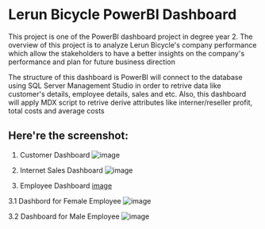# Lerun Bicycle PowerBI Dashboard
This project is one of the PowerBI dashboard project in degree year 2. The overview of this project is to analyze Lerun Bicycle's company performance which allow the stakeholders to have a better insights on the company's performance and plan for future business direction

The structure of this dashboard is PowerBI will connect to the database using SQL Server Management Studio in order to retrive data like customer's details, employee details, sales and etc. Also, this dashboard will apply MDX script to retrive derive attributes like interner/reseller profit, total costs and average costs

## Here're the screenshot:
1. Customer Dashboard
![image](https://github.com/chinpang99/Power-BI/assets/26712638/cf9a769f-85b6-4f16-8f02-d59c159ab670)

2. Internet Sales Dashboard
![image](https://github.com/chinpang99/Power-BI/assets/26712638/078a864d-ccf8-439c-b794-9809228aee74)

3. Employee Dashboard
[image](https://github.com/chinpang99/Power-BI/assets/26712638/36626531-a8ae-4218-8dbf-e25f418136c8)

3.1 Dashbord for Female Employee
![image](https://github.com/chinpang99/Power-BI/assets/26712638/f7b333fc-5f1d-4d2f-9d97-a84291aa9e38)

3.2 Dashboard for Male Employee
![image](https://github.com/chinpang99/Power-BI/assets/26712638/7babda50-880b-4009-a429-6ef59df9a894)

